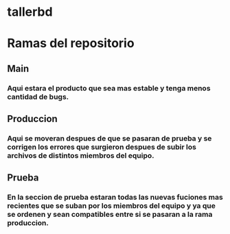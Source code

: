 # tallerbd

# Ramas del repositorio  

## Main
### Aqui estara el producto que sea mas estable y tenga menos cantidad de bugs.  

## Produccion 
### Aqui se moveran despues de que se pasaran de prueba y se corrigen los errores que surgieron despues de subir los archivos de distintos miembros del equipo.  

## Prueba
### En la seccion de prueba estaran todas las nuevas fuciones mas recientes que se suban por los miembros del equipo y ya que se ordenen y sean compatibles entre si se pasaran a la rama produccion.